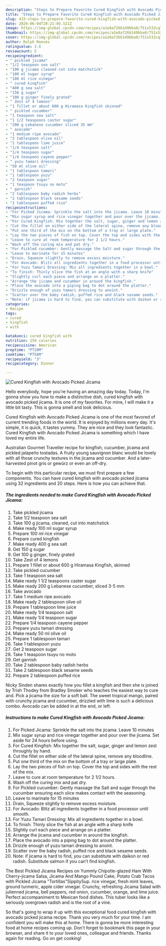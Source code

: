 ```yaml
---
description: "Steps to Prepare Favorite Cured Kingfish with Avocado Picked Jicama"
title: "Steps to Prepare Favorite Cured Kingfish with Avocado Picked Jicama"
slug: 433-steps-to-prepare-favorite-cured-kingfish-with-avocado-picked-jicama
date: 2020-06-04T20:21:05.521Z
image: https://img-global.cpcdn.com/recipes/a1e8a726b149bba0/751x532cq70/cured-kingfish-with-avocado-picked-jicama-recipe-main-photo.jpg
thumbnail: https://img-global.cpcdn.com/recipes/a1e8a726b149bba0/751x532cq70/cured-kingfish-with-avocado-picked-jicama-recipe-main-photo.jpg
cover: https://img-global.cpcdn.com/recipes/a1e8a726b149bba0/751x532cq70/cured-kingfish-with-avocado-picked-jicama-recipe-main-photo.jpg
author: Ralph Reeves
ratingvalue: 3.6
reviewcount: 5
recipeingredient:
- " pickled jicama"
- "1/2 teaspoon sea salt"
- "100 g jicama cleaned cut into matchstick"
- "100 ml sugar syrup"
- "100 ml rice vinegar"
- " cured kingfish"
- "400 g sea salt"
- "150 g sugar"
- "100 g ginger finely grated"
- " Zest of 4 lemons"
- "1 fillet or about 600 g Hiramasa Kingfish skinned"
- " pickled cucumber"
- "1 teaspoon sea salt"
- "1 1/2 teaspoons caster sugar"
- "200 g Lebanese cucumber sliced 35 mm"
- " avocado"
- "1 medium ripe avocado"
- "2 tablespoon olive oil"
- "1 tablespoon lime juice"
- "1/4 teaspoon salt"
- "1/4 teaspoon sugar"
- "1/4 teaspoon cayene pepper"
- " yuzu tamari dressing"
- "50 ml olive oil"
- "1 tablespoon tamari"
- "1 tablespoon yuzu"
- "2 teaspoon sugar"
- "1 teaspoon tsuyu no moto"
- " garnish"
- "2 tablespoon baby radish herbs"
- "2 tablespoon black sesame seeds"
- "2 tablespoon puffed rice"
recipeinstructions:
- "For Picked Jicama: Sprinkle the salt into the jicama. Leave 10 minutes"
- "Mix sugar syrup and rice vinegar together and pour over the jicama. Set aside for 24 hours before using."
- "For Cured Kingfish: Mix together the salt, sugar, ginger and lemon zest throughly by hand."
- "Cut the fillet on either side of the lateral spine, remove any bloodline."
- "Put one third of the mix on the bottom of a tray or large plate."
- "Lay the two pieces of fish on top. Cover the top and sides with the rest of the mix."
- "Leave to cure at room temperature for 2 1/2 hours."
- "Wash off the curing mix and pat dry."
- "For Pickled cucumber: Gently massage the Salt and sugar through the cucumber ensuring each slice makes contact with the seasoning."
- "Leave to marinate for 15 minutes"
- "Drain, Squeeze slightly to remove excess moisture."
- "For Avocado: Blitz all ingredients together in a food processor until smooth."
- "For Yuzu Tamari Dressing: Mix all ingredients together in a bowl."
- "To finish: Thinly slice the fish at an angle with a sharp knife"
- "Slightly curl each piece and arrange on a platter."
- "Arrange the jicama and cucumber in around the kingfish."
- "Place the avocado into a piping bag to dot around the platter."
- "Drizzle enough of yuzu tamari dressing to anoint."
- "Scatter over the baby radish, puffed rice and black sesame seeds."
- "Note: if jicama is hard to find, you can substitute with daikon or red radish. Substitute salmon if you can’t find kingfish."
categories:
- Recipe
tags:
- cured
- kingfish
- with

katakunci: cured kingfish with 
nutrition: 159 calories
recipecuisine: American
preptime: "PT20M"
cooktime: "PT58M"
recipeyield: "3"
recipecategory: Dinner

---
```



![Cured Kingfish with Avocado Picked Jicama](https://img-global.cpcdn.com/recipes/a1e8a726b149bba0/751x532cq70/cured-kingfish-with-avocado-picked-jicama-recipe-main-photo.jpg)

Hello everybody, hope you're having an amazing day today. Today, I'm gonna show you how to make a distinctive dish, cured kingfish with avocado picked jicama. It is one of my favorites. For mine, I will make it a little bit tasty. This is gonna smell and look delicious.

Cured Kingfish with Avocado Picked Jicama is one of the most favored of current trending foods in the world. It is enjoyed by millions every day. It's simple, it is quick, it tastes yummy. They are nice and they look fantastic. Cured Kingfish with Avocado Picked Jicama is something which I have loved my entire life.

Australian Gourmet Traveller recipe for kingfish, cucumber, jicama and pickled jalapeño tostadas. A fruity young sauvignon blanc would be lovely with all those crunchy textures in the jicama and cucumber. And a later-harvested pinot gris or gewürz or even an off-dry.


To begin with this particular recipe, we must first prepare a few components. You can have cured kingfish with avocado picked jicama using 32 ingredients and 20 steps. Here is how you can achieve that.

<!--inarticleads1-->

##### The ingredients needed to make Cured Kingfish with Avocado Picked Jicama:

1. Take  pickled jicama
1. Take 1/2 teaspoon sea salt
1. Take 100 g jicama, cleaned, cut into matchstick
1. Make ready 100 ml sugar syrup
1. Prepare 100 ml rice vinegar
1. Prepare  cured kingfish
1. Make ready 400 g sea salt
1. Get 150 g sugar
1. Get 100 g ginger, finely grated
1. Take  Zest of 4 lemons
1. Prepare 1 fillet or about 600 g Hiramasa Kingfish, skinned
1. Take  pickled cucumber
1. Take 1 teaspoon sea salt
1. Make ready 1 1/2 teaspoons caster sugar
1. Make ready 200 g Lebanese cucumber, sliced 3-5 mm
1. Take  avocado
1. Take 1 medium ripe avocado
1. Make ready 2 tablespoon olive oil
1. Prepare 1 tablespoon lime juice
1. Make ready 1/4 teaspoon salt
1. Make ready 1/4 teaspoon sugar
1. Prepare 1/4 teaspoon cayene pepper
1. Prepare  yuzu tamari dressing
1. Make ready 50 ml olive oil
1. Prepare 1 tablespoon tamari
1. Take 1 tablespoon yuzu
1. Get 2 teaspoon sugar
1. Take 1 teaspoon tsuyu no moto
1. Get  garnish
1. Take 2 tablespoon baby radish herbs
1. Take 2 tablespoon black sesame seeds
1. Prepare 2 tablespoon puffed rice


Nicky Sinden shares exactly how you fillet a kingfish and then she is joined by Trish Thodey from Bradley Smoker who teaches the easiest way to cure and. Pick a jicama the size for a soft ball. The sweet tropical mango, paired with crunchy jicama and cucumber, drizzled with lime is such a delicious combo. Avocado can be added in at the end, or left. 

<!--inarticleads2-->

##### Instructions to make Cured Kingfish with Avocado Picked Jicama:

1. For Picked Jicama: Sprinkle the salt into the jicama. Leave 10 minutes
1. Mix sugar syrup and rice vinegar together and pour over the jicama. Set aside for 24 hours before using.
1. For Cured Kingfish: Mix together the salt, sugar, ginger and lemon zest throughly by hand.
1. Cut the fillet on either side of the lateral spine, remove any bloodline.
1. Put one third of the mix on the bottom of a tray or large plate.
1. Lay the two pieces of fish on top. Cover the top and sides with the rest of the mix.
1. Leave to cure at room temperature for 2 1/2 hours.
1. Wash off the curing mix and pat dry.
1. For Pickled cucumber: Gently massage the Salt and sugar through the cucumber ensuring each slice makes contact with the seasoning.
1. Leave to marinate for 15 minutes
1. Drain, Squeeze slightly to remove excess moisture.
1. For Avocado: Blitz all ingredients together in a food processor until smooth.
1. For Yuzu Tamari Dressing: Mix all ingredients together in a bowl.
1. To finish: Thinly slice the fish at an angle with a sharp knife
1. Slightly curl each piece and arrange on a platter.
1. Arrange the jicama and cucumber in around the kingfish.
1. Place the avocado into a piping bag to dot around the platter.
1. Drizzle enough of yuzu tamari dressing to anoint.
1. Scatter over the baby radish, puffed rice and black sesame seeds.
1. Note: if jicama is hard to find, you can substitute with daikon or red radish. Substitute salmon if you can’t find kingfish.


The Best Pickled Jicama Recipes on Yummly Chipotle-glazed Ham With Cherry-jícama Salsa, Jicama And Mango Pound Cake, Potato Crab Tacos with Pickled Jicama &#34;Tortillas&#34;SippitySup. rice vinegar, fresh mint leaves, ground turmeric, apple cider vinegar. Crunchy, refreshing Jicama Salad with julienned jicama, bell peppers, red onion, cucumber, orange, and lime juice. Perfect accompaniment to Mexican food dishes. This tuber looks like a seriously overgrown radish and is the root of a vine. 

So that's going to wrap it up with this exceptional food cured kingfish with avocado picked jicama recipe. Thank you very much for your time. I am confident you will make this at home. There is gonna be more interesting food at home recipes coming up. Don't forget to bookmark this page in your browser, and share it to your loved ones, colleague and friends. Thanks again for reading. Go on get cooking!
